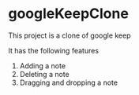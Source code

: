 # googleKeepClone

This project is a clone of google keep

It has the following features
1. Adding a note
2. Deleting a note
3. Dragging and dropping a note

